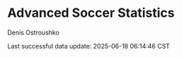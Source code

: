 # Advanced Soccer Statistics
Denis Ostroushko

<!-- gfm -->

Last successful data update: 2025-06-18 06:14:46 CST
